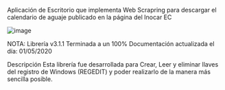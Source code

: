 Aplicación de Escritorio que implementa Web Scrapring para descargar el calendario de aguaje publicado en la página del Inocar EC

![image](https://github.com/darwinjacome/Web-Scrapring-App/assets/106133113/a43f4884-2a0a-4193-a546-49cda1806653)


NOTA: Librería v3.1.1 Terminada a un 100%
Documentación actualizada el día: 01/05/2020


Descripción
Esta librería fue desarrollada para Crear, Leer y eliminar llaves del registro de Windows (REGEDIT) y poder realizarlo de la manera más sencilla posible.
